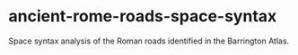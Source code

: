 # ancient-rome-roads-space-syntax
Space syntax analysis of the Roman roads identified in the Barrington Atlas.
